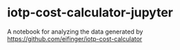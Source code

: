 # iotp-cost-calculator-jupyter
A notebook for analyzing the data generated by https://github.com/eifinger/iotp-cost-calculator
